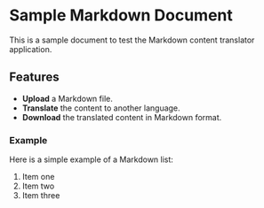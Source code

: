 # Sample Markdown Document

This is a sample document to test the Markdown content translator application.

## Features

- **Upload** a Markdown file.
- **Translate** the content to another language.
- **Download** the translated content in Markdown format.

### Example

Here is a simple example of a Markdown list:

1. Item one
2. Item two
3. Item three

